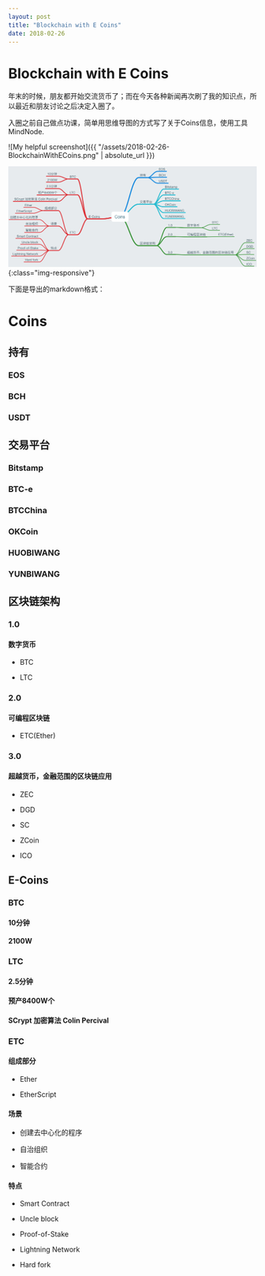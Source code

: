 ```yaml
---
layout: post
title: "Blockchain with E Coins"
date: 2018-02-26
---
```


# Blockchain with E Coins

年末的时候，朋友都开始交流货币了；而在今天各种新闻再次刷了我的知识点，所以最近和朋友讨论之后决定入圈了。

入圈之前自己做点功课，简单用思维导图的方式写了关于Coins信息，使用工具MindNode.

![My helpful screenshot]({{ "/assets/2018-02-26-BlockchainWithECoins.png" | absolute_url }})

![E Coins NodeMind](/assets/2018-02-26-BlockchainWithECoins.png){:class="img-responsive"}


下面是导出的markdown格式：

# Coins


## 持有

### EOS

### BCH

### USDT

## 交易平台

### Bitstamp

### BTC-e

### BTCChina

### OKCoin

### HUOBIWANG

### YUNBIWANG

## 区块链架构

### 1.0

#### 数字货币

- BTC

- LTC

### 2.0

#### 可编程区块链

- ETC(Ether)

### 3.0

#### 超越货币，金融范围的区块链应用

- ZEC

- DGD

- SC

- ZCoin

- ICO

## E-Coins

### BTC

#### 10分钟

#### 2100W

### LTC

#### 2.5分钟

#### 预产8400W个

#### SCrypt 加密算法 Colin Percival

### ETC

#### 组成部分

- Ether

- EtherScript

#### 场景

- 创建去中心化的程序

- 自治组织

- 智能合约

#### 特点

- Smart Contract

- Uncle block

- Proof-of-Stake

- Lightning Network

- Hard fork
